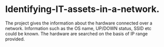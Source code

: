 # Identifying-IT-assets-in-a-network.
The project gives the information about the hardware connected over a network. Information such as the OS name, UP/DOWN status, SSID etc could be known. The hardware are searched on the basis of IP range provided.
